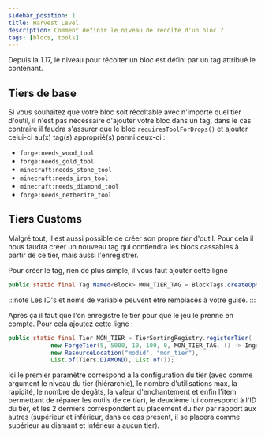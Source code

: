 ```yaml
---
sidebar_position: 1
title: Harvest Level
description: Comment définir le niveau de récolte d'un bloc ?
tags: [blocs, tools]
---
```


Depuis la 1.17, le niveau pour récolter un bloc est défini par un tag attribué le contenant.

## Tiers de base

Si vous souhaitez que votre bloc soit récoltable avec n'importe quel tier d'outil, il n'est pas nécessaire d'ajouter votre bloc dans un tag, dans le cas contraire il faudra s'assurer que le bloc `requiresToolForDrops()` et ajouter celui-ci au(x) tag(s) approprié(s) parmi ceux-ci : 

- `forge:needs_wood_tool`
- `forge:needs_gold_tool`
- `minecraft:needs_stone_tool`
- `minecraft:needs_iron_tool`
- `minecraft:needs_diamond_tool`
- `forge:needs_netherite_tool`

## Tiers Customs

Malgré tout, il est aussi possible de créer son propre _tier_ d'outil. Pour cela il nous faudra créer un nouveau tag qui contiendra les blocs cassables à partir de ce tier, mais aussi l'enregistrer.

Pour créer le tag, rien de plus simple, il vous faut ajouter cette ligne

```java
public static final Tag.Named<Block> MON_TIER_TAG = BlockTags.createOptional(new ResourceLocation("modid", "mon_tier_tag"));
```

:::note
Les ID's et noms de variable peuvent être remplacés à votre guise.
:::

Après ça il faut que l'on enregistre le tier pour que le jeu le prenne en compte. Pour cela ajoutez cette ligne :

```java
public static final Tier MON_TIER = TierSortingRegistry.registerTier(
            new ForgeTier(5, 5000, 10, 100, 0, MON_TIER_TAG, () -> Ingredient.of(Items.OBSIDIAN)),
            new ResourceLocation("modid", "mon_tier"),
            List.of(Tiers.DIAMOND), List.of());
```

Ici le premier paramètre correspond à la configuration du tier (avec comme argument le niveau du tier (hiérarchie), le nombre d'utilisations max, la rapidité, le nombre de dégâts, la valeur d'enchantement et enfin l'item permettant de réparer les outils de ce _tier_), le deuxième lui correspond à l'ID du tier, et les 2 derniers correspondent au placement du _tier_ par rapport aux autres (supérieur et inférieur, dans ce cas présent, il se placera comme supérieur au diamant et inférieur à aucun tier).